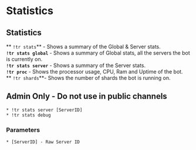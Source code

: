 # Statistics

## Statistics

&#x20;** `!tr stats`** - Shows a summary of the Global & Server stats.\
&#x20;**`!tr stats global`** - Shows a summary of Global stats, all the servers the bot is currently on.\
&#x20;**`!tr stats server`** - Shows a summary of the Server stats.\
&#x20;**`!tr proc`** - Shows the processor usage, CPU, Ram and Uptime of the bot.\
&#x20;** `!tr shards`**- Shows the number of shards the bot is running on.

## **Admin Only - Do not use in public channels**

```
* !tr stats server [ServerID]
* !tr stats debug 
```

### Parameters

```
* [ServerID] - Raw Server ID
```
